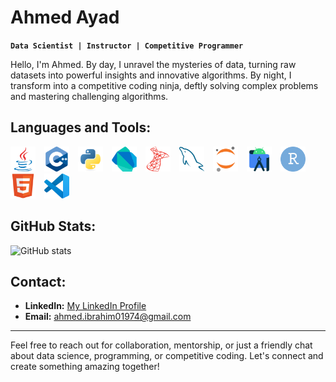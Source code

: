 # Ahmed Ayad

**`Data Scientist | Instructor | Competitive Programmer`**

Hello, I'm Ahmed. By day, I unravel the mysteries of data, turning raw datasets into powerful insights and innovative algorithms. By night, I transform into a competitive coding ninja, deftly solving complex problems and mastering challenging algorithms.

## Languages and Tools:
<p align="left">
  <img alt="Java" width="40px" style="padding-right:10px;" src="https://raw.githubusercontent.com/devicons/devicon/master/icons/java/java-original.svg" />
  <img alt="C++" width="40px" style="padding-right:10px;" src="https://raw.githubusercontent.com/devicons/devicon/master/icons/cplusplus/cplusplus-original.svg" />
  <img alt="Python" width="40px" style="padding-right:10px;" src="https://raw.githubusercontent.com/devicons/devicon/master/icons/python/python-original.svg" />
  <img alt="Dart" width="40px" style="padding-right:10px;" src="https://raw.githubusercontent.com/devicons/devicon/master/icons/dart/dart-original.svg" />
  <img alt="SQL Server" width="40px" style="padding-right:10px;" src="https://raw.githubusercontent.com/devicons/devicon/master/icons/microsoftsqlserver/microsoftsqlserver-plain.svg" />
  <img alt="MySQL" width="40px" style="padding-right:10px;" src="https://raw.githubusercontent.com/devicons/devicon/master/icons/mysql/mysql-original.svg" />
  <img alt="Jupyter Notebook" width="40px" style="padding-right:10px;" src="https://raw.githubusercontent.com/devicons/devicon/master/icons/jupyter/jupyter-original.svg" />
  <img alt="Android Studio" width="40px" style="padding-right:10px;" src="https://raw.githubusercontent.com/devicons/devicon/master/icons/androidstudio/androidstudio-original.svg" />
  <img alt="RStudio" width="40px" style="padding-right:10px;" src="https://raw.githubusercontent.com/devicons/devicon/master/icons/rstudio/rstudio-original.svg" />
  <img alt="HTML5" width="40px" style="padding-right:10px;" src="https://raw.githubusercontent.com/devicons/devicon/master/icons/html5/html5-original.svg" />
  <img alt="VSCode" width="40px" style="padding-right:10px;" src="https://raw.githubusercontent.com/devicons/devicon/master/icons/vscode/vscode-original.svg" />
</p>

## GitHub Stats:
![GitHub stats](https://github-readme-stats.vercel.app/api?username=a7med3yad&show_icons=true&rank_icon=github&hide_title=true&show=prs_merged&hide=prs&bg_color=000080&title_color=c5c8c6&text_color=b4b7b4&icon_color=c5c8c6)

## Contact:
- **LinkedIn:** [My LinkedIn Profile](https://www.linkedin.com/in/ahmed-ayad-1000b52ab/)
- **Email:** [ahmed.ibrahim01974@gmail.com](mailto:ahmed.ibrahim01974@gmail.com)

---

Feel free to reach out for collaboration, mentorship, or just a friendly chat about data science, programming, or competitive coding. Let's connect and create something amazing together!
